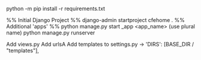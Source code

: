 python -m pip install -r requirements.txt

%% Initial Django Project %%
django-admin startproject cfehome .
%% Additional 'apps' %%
python manage.py start _app <app_name>
(use plural name)
python manage.py runserver

Add views.py
Add urlsA
Add templates to settings.py -> 'DIRS': [BASE_DIR / "templates"],